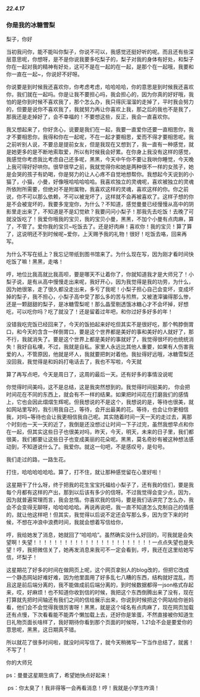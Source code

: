 ##### 22.4.17

###                                        你是我的冰糖雪梨



梨子，你好

当初我问你，能不能叫你梨子，你说不可以，我感觉还挺好听的呢。而且还有些深层意思呢，你想呀，是不是你说我要多吃梨子的，梨子对我的身体有好处，和梨子你在一起对我的精神有好处，这可不是在一起的在一起，是那个在一起哦，我要和你一直在一起~，你说好不好呀。

你说要是到时候我还喜欢你，你考虑考虑，哈哈哈哈，你的意思是到时候我还喜欢你，我们就在一起吗。你是让我不要担心吗，我会担心的，因为你真的好好哦，我怕的是你到时候不喜欢我了，那个怎么办，我只得灰溜溜的走掉了，平时我会努力的，但要是说你不喜欢我了，我就努力再让你喜欢上我，那之后的我也不是我了，那我还是走掉好了，会不幸福的！不要想这些，反正，我会一直喜欢你。

我又想起来了，你好贪心，说要是我们在一起，我要一直爱你还要一直相思你，我才不要相思你，我得和你在一起呢，不在一起才要相思，爱而不得才要相思呢。我之前听别人说，不要总是提前女友，但是我现在又想到了，我一直有一种感觉，就是她更多的是不断地索取爱，所以有时候我会好累。在你身上我没有这样的感觉，我感觉你考虑我比考虑自己还多呢，黑黑，今天中午你不要让我哄你睡觉，今天晚上我可得好好哄你。很早很早之前，我就觉得你和她是两种很不一样的女孩子，她是会哭的孩子有奶喝，你是努力的让人心疼不自觉地想帮你。我想起今天说到的小猫了，小猫，小曼，好像哦哈哈哈哈哈。我喜欢独立的灵魂呢，喜欢被独立的灵魂所依附所需要，但绝对不是附属物，我喜欢这样的灵魂，喜欢这样的你。你之前说，你不可以那么依赖，不可以被宠坏了，这样就不会再被喜欢了。这样子想的你是不会被宠坏的，我要多宠宠你，为什么？不知道，感觉曼曼已经慢慢从高中的阴影里走出来了，不知道是不是幻觉欸？我要问问小梨子！那我先去吃饭！去晚了可就没饭吃了！我爱你哦我的宝贝，我的宝贝小曼，黑黑，不加个小曼有点肉麻，算了，不管了。爱你我的宝贝~吃饭去了。还是好肉麻！喜欢你！我的宝贝！算了算了，这说明还不到时候呢~爱你，上天赐予我的礼物！很好！吃饭去咯，回来再写。

为什么不写在纸上？我忘记带纸到图书馆来了。为什么现在写，因为刚才看时间快吃饭了嘛！黑黑，走咯！

哼，地位比我高就比我高呗，要是哪天不让着你了，你就知道我才是大师兄了！小梨子说，是有从高中慢慢走出来呢，我好开心，因为我觉得是我的功劳，为什么，因为她很笨，走了很久都没走出来，多亏了我呢！小梨子担心自己会变坏，变成坏掉的梨子，我不担心，小梨子高中受了那么多的苦与煎熬，又被渣滓骗得那么惨，还是一颗甜甜的梨子，是冰糖雪梨呢！那么晶莹剔透饿冰糖心才不会坏掉，好想吃，可以吃你吗？吃了就没了！还是留着过年吧，和你过好多好多的年！

没错我吃完饭已经回来了，今天的饭拍起来好吃但其实不是很好吃，那个鸭脖倒胃口，和今天的含含一样倒胃口，要是这个世界都是美好的事和美好的人就好了，那不行，我就消失了。要是这个世界上都是美好的事就好了，我觉得很坏的也统统消失！我好自私噢，不过，我就是自私。家里人永远比其他人重要，如果有人伤害我爱的人，不管原因，他就是坏人，我就要把刺对着他。我扯得好远哦，冰糖雪梨还没回我，我觉得是和妈妈打电话去了，我也不写啦，今天就

算了再写点吧，今天是周日了，这周的最后一天。还有好多的事情没说呢

你觉得时间美吗，这不是总结，这是我突然想到的。我觉得时间挺美的， 你会把时间花在不同的东西上，就会有不一样的结果。如果把时间花在打磨我们的感情上，它也会因此熠熠生辉呢。但我想说的不是这个，我想说的是，等待也很美，就如网站里写的，我引用我自己，等待，会开出最美的花。等待，也会让你更相信我，对吗~等待也会让我更相信我自己呢。其实随着时间一天一天的走过去，离那个时刻也一天一天的近了，我倒是还没想过让时间一下子过完，虽然我想早点和你在一起，但其实这些日子也很美对吗，昨天，今天，明天，未来的日子里，我们都很美，我们都要让这些日子也变成美丽的花朵呢。黑黑，莫名奇妙有被这种想法感动到，不知道说什么了。我爱你。就这一句吧，不是感叹号，是句号。

我们走过的路，一路生花。

打住，哈哈哈哈哈哈。算了，打不住，就让那种感觉留在心里好啦！

这星期干了什么呀，终于把我的花生宝宝托福给小梨子了，还有我的信们，要是我每个月都有这样的产出，那到以后该有多少的信呀。不过我觉得会变少点，因为，因为就普遍常理而言，我会怠惰。你喜欢我的信吗，要是我们话讲完了怎么办，我会不会变得无聊呀，哈哈哈哈哈。再说再说吧，我一直不知道怎么克制自己的情感的，就让他这样吧！但其实，我觉得以后说不定还会写那么多，因为空下来的时候，不想在冲浪中浪费时间，我就会想着写信给你，

哼，我给她发了消息，她就回了“哈哈哈”。虽然确实没什么好回的，可我就是会失望啊！失望！！！！！！！！！！！！！！！！！！！！！！！一点点失望也是失望！哼，我把微信关了，她再发消息来我可不一定会看到，哼，我还在这里给她写信，坏梨子！

这星期花了好多的时间在做网页上呢，这个网页拿别人的blog改的，但把它改成一个静态网站好难好难，因为他里面用了好多乱七八糟的东西，结构就好混乱，而且这是前后端分离的，我不能做成前后端分离的，到时候数据都得一json格式存起来，哎，好麻烦！也不知道你收到信的时候，我把这个东西倒腾出来了没有，现在打算就先把时间轴还有我们之间的信给展示出来，你说到时候把这个网站给你爸妈看，他们会不会觉得我很厉害呀！黑黑，就是这个域名有点肉麻了，现在网页加载还有点慢，下次看看能不能弄个懒加载上去，还好你是笨蛋，不然直接被你知道生日礼物页面长啥样了，我好期待你看到那个页面的时候呀，1.21会不会是要爱你的意思呢，黑黑，这日期真不错。

所以就花了很多时间啦，就没时间写信了，就今天稍微写一下当作总结了，就酱！不写了！

你的大师兄

ps：曼曼这星期生病了，希望她快点好起来！

​	ps：你太臭了！我非得等一会再看消息！哼！我就是小学生咋滴！
